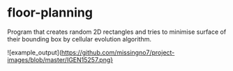 # floor-planning

Program that creates random 2D rectangles and tries to minimise surface of their bounding box by cellular evolution algorithm.

![example_output](https://github.com/missingno7/project-images/blob/master/IGEN15257.png}
